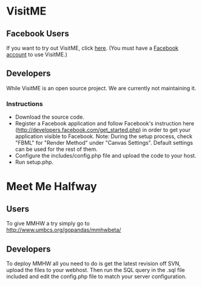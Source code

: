 # VisitME #
## Facebook Users ##
If you want to try out VisitME, click [here](http://apps.facebook.com/visitme/). (You must have a [Facebook account](http://www.facebook.com) to use VisitME.)

## Developers ##

While VisitME is an open source project. We are currently not maintaining it.

### Instructions ###

  * Download the source code.
  * Register a Facebook application and follow Facebook's instruction here (http://developers.facebook.com/get_started.php) in order to get your application visible to Facebook. Note: During the setup process, check "FBML" for "Render Method" under "Canvas Settings". Default settings can be used for the rest of them.
  * Configure the includes/config.php file and upload the code to your host.
  * Run setup.php.


# Meet Me Halfway #
## Users ##
To give MMHW a try simply go to http://www.umbcs.org/gopandas/mmhwbeta/

## Developers ##
To deploy MMHW all you need to do is get the latest revision off SVN, upload the files to your webhost. Then run the SQL query in the .sql file included and edit the config.php file to match your server configuration.
